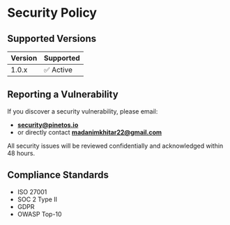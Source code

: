 # Security Policy

## Supported Versions
| Version | Supported |
|----------|------------|
| 1.0.x | ✅ Active |

## Reporting a Vulnerability
If you discover a security vulnerability, please email:
- **security@pinetos.io**
- or directly contact **madanimkhitar22@gmail.com**

All security issues will be reviewed confidentially and acknowledged within 48 hours.

## Compliance Standards
- ISO 27001
- SOC 2 Type II
- GDPR
- OWASP Top-10
